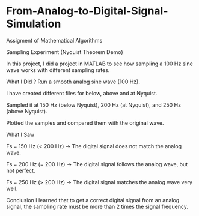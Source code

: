 # From-Analog-to-Digital-Signal-Simulation
Assigment of Mathematical Algorithms

Sampling Experiment (Nyquist Theorem Demo)

In this project, I did a project in MATLAB to see how sampling a 100 Hz sine wave works with different sampling rates.

What I Did ?
Run a smooth analog sine wave (100 Hz).

I have created different files for below, above and at Nyquist.

Sampled it at 150 Hz (below Nyquist), 200 Hz (at Nyquist), and 250 Hz (above Nyquist).

Plotted the samples and compared them with the original wave.

What I Saw

Fs = 150 Hz (< 200 Hz) → The digital signal does not match the analog wave.

Fs = 200 Hz (= 200 Hz) → The digital signal follows the analog wave, but not perfect.

Fs = 250 Hz (> 200 Hz) → The digital signal matches the analog wave very well.

Conclusion
I learned that to get a correct digital signal from an analog signal, the sampling rate must be more than 2 times the signal frequency.
